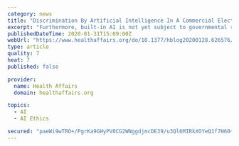 ```yaml
---
category: news
title: "Discrimination By Artificial Intelligence In A Commercial Electronic Health Record—A Case Study"
excerpt: "Furthermore, built-in AI is not yet subject to governmental regulation. As implementation of AI in health care grows, it will be important to clarify who bears the responsibility for ethics and regulatory oversight. The FDA recently released draft guidance for regulation of clinical decision support (CDS) software, which includes areas where ..."
publishedDateTime: 2020-01-31T15:09:00Z
webUrl: "https://www.healthaffairs.org/do/10.1377/hblog20200128.626576/full/?mc_cid=36fa9a9560&mc_eid=98c6b29a97"
type: article
quality: 7
heat: 7
published: false

provider:
  name: Health Affairs
  domain: healthaffairs.org

topics:
  - AI
  - AI Ethics

secured: "paeWi9wTRO+/PgrKa9GHyPV0CG2WNggdjmcDE39/u3Ql6MIRkXOYeQ1f7H60+UsNq7Xd/G11MXL9MqrJAgKL1pYcqVz3XD8onAeTPqWf/tMh4s7rTSybNZX8C0Ydgw1LV6/bWfn/fCXVP8MkvPyQpZwDJtnIqGPpfkIxR0ngTOvPg2vCkkviKuqcIJEWOSjcDI0tfyZ0ZewEBs1fOXPftv0EnIlj/IA+d82tI8lwvrQlSfFcdi2zsJt0pMrgqc01DzxeXUnp5N7igTnEcddmVivNPPFjrLGwAs1BXTspYir3fiH4hb8CJeIXsRu0sQROM6Ej1x/qwNfJAuNyGznc/0QExB5uiHZ7CJ6XNRBaHKa+NQsqsgrklmAWNGMm28cZyQfa8ii+9Lfgm6phzAlBtdfRoocdBGlY0bApGfQG952TV5JdSDUhs62jDyjL1p8aY+S5jygPJzHtxumU7VKInbZ1s9ppAIl+HR4xjTBs0jM=;t3Fb//PSA25NrybqKeXymQ=="
---
```


